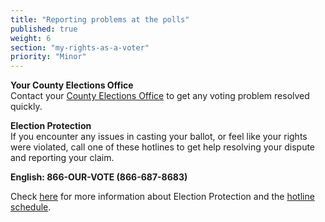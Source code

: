```yaml
---
title: "Reporting problems at the polls"
published: true
weight: 6
section: "my-rights-as-a-voter"
priority: "Minor"
---
```


**Your County Elections Office**  
Contact your [County Elections Office](#section-election-office-contact) to get any voting problem resolved quickly.  

**Election Protection**  
If you encounter any issues in casting your ballot, or feel like your rights were violated, call one of these hotlines to get help resolving your dispute and reporting your claim.  

**English: 866-OUR-VOTE (866-687-8683)**  

Check [here](http://www.866ourvote.org/) for more information about Election Protection and the [hotline schedule](http://www.866ourvote.org/pages/2016-live-hotline-hours-and-dates).  
